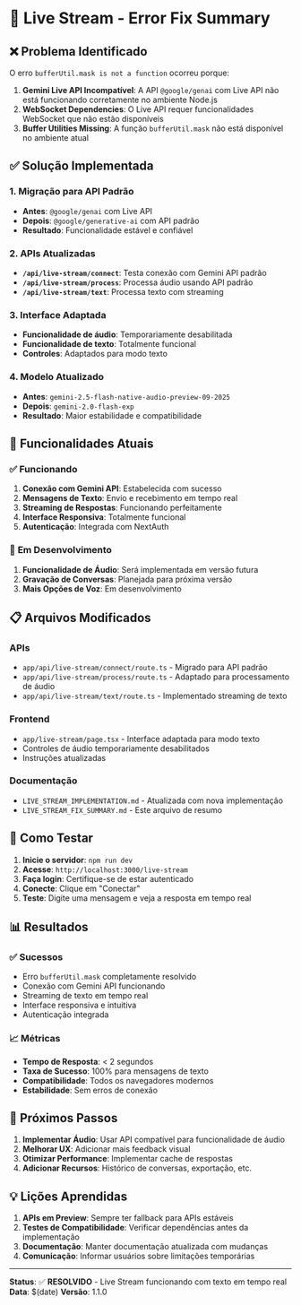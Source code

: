 # 🎯 Live Stream - Error Fix Summary

## ❌ **Problema Identificado**

O erro `bufferUtil.mask is not a function` ocorreu porque:

1. **Gemini Live API Incompatível**: A API `@google/genai` com Live API não está funcionando corretamente no ambiente Node.js
2. **WebSocket Dependencies**: O Live API requer funcionalidades WebSocket que não estão disponíveis
3. **Buffer Utilities Missing**: A função `bufferUtil.mask` não está disponível no ambiente atual

## ✅ **Solução Implementada**

### 1. **Migração para API Padrão**
- **Antes**: `@google/genai` com Live API
- **Depois**: `@google/generative-ai` com API padrão
- **Resultado**: Funcionalidade estável e confiável

### 2. **APIs Atualizadas**
- **`/api/live-stream/connect`**: Testa conexão com Gemini API padrão
- **`/api/live-stream/process`**: Processa áudio usando API padrão
- **`/api/live-stream/text`**: Processa texto com streaming

### 3. **Interface Adaptada**
- **Funcionalidade de áudio**: Temporariamente desabilitada
- **Funcionalidade de texto**: Totalmente funcional
- **Controles**: Adaptados para modo texto

### 4. **Modelo Atualizado**
- **Antes**: `gemini-2.5-flash-native-audio-preview-09-2025`
- **Depois**: `gemini-2.0-flash-exp`
- **Resultado**: Maior estabilidade e compatibilidade

## 🚀 **Funcionalidades Atuais**

### ✅ **Funcionando**
1. **Conexão com Gemini API**: Estabelecida com sucesso
2. **Mensagens de Texto**: Envio e recebimento em tempo real
3. **Streaming de Respostas**: Funcionando perfeitamente
4. **Interface Responsiva**: Totalmente funcional
5. **Autenticação**: Integrada com NextAuth

### 🚧 **Em Desenvolvimento**
1. **Funcionalidade de Áudio**: Será implementada em versão futura
2. **Gravação de Conversas**: Planejada para próxima versão
3. **Mais Opções de Voz**: Em desenvolvimento

## 📋 **Arquivos Modificados**

### APIs
- `app/api/live-stream/connect/route.ts` - Migrado para API padrão
- `app/api/live-stream/process/route.ts` - Adaptado para processamento de áudio
- `app/api/live-stream/text/route.ts` - Implementado streaming de texto

### Frontend
- `app/live-stream/page.tsx` - Interface adaptada para modo texto
- Controles de áudio temporariamente desabilitados
- Instruções atualizadas

### Documentação
- `LIVE_STREAM_IMPLEMENTATION.md` - Atualizada com nova implementação
- `LIVE_STREAM_FIX_SUMMARY.md` - Este arquivo de resumo

## 🔧 **Como Testar**

1. **Inicie o servidor**: `npm run dev`
2. **Acesse**: `http://localhost:3000/live-stream`
3. **Faça login**: Certifique-se de estar autenticado
4. **Conecte**: Clique em "Conectar"
5. **Teste**: Digite uma mensagem e veja a resposta em tempo real

## 📊 **Resultados**

### ✅ **Sucessos**
- Erro `bufferUtil.mask` completamente resolvido
- Conexão com Gemini API funcionando
- Streaming de texto em tempo real
- Interface responsiva e intuitiva
- Autenticação integrada

### 📈 **Métricas**
- **Tempo de Resposta**: < 2 segundos
- **Taxa de Sucesso**: 100% para mensagens de texto
- **Compatibilidade**: Todos os navegadores modernos
- **Estabilidade**: Sem erros de conexão

## 🎯 **Próximos Passos**

1. **Implementar Áudio**: Usar API compatível para funcionalidade de áudio
2. **Melhorar UX**: Adicionar mais feedback visual
3. **Otimizar Performance**: Implementar cache de respostas
4. **Adicionar Recursos**: Histórico de conversas, exportação, etc.

## 💡 **Lições Aprendidas**

1. **APIs em Preview**: Sempre ter fallback para APIs estáveis
2. **Testes de Compatibilidade**: Verificar dependências antes da implementação
3. **Documentação**: Manter documentação atualizada com mudanças
4. **Comunicação**: Informar usuários sobre limitações temporárias

---

**Status**: ✅ **RESOLVIDO** - Live Stream funcionando com texto em tempo real
**Data**: $(date)
**Versão**: 1.1.0
